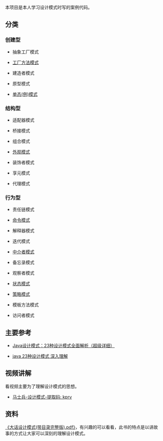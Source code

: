 本项目是本人学习设计模式时写的案例代码。

## 分类

### 创建型

- 抽象工厂模式

- [工厂方法模式](factory-method)

- 建造者模式

- 原型模式

- [单态(例)模式](single)

### 结构型

- 适配器模式

- 桥接模式

- 组合模式

- [外观模式](facade)

- 装饰者模式

- 享元模式

- 代理模式


### 行为型

- 责任链模式

- [命令模式](command)

- 解释器模式

- 迭代模式

- [中介者模式](mediator)

- 备忘录模式

- 观察者模式

- [状态模式](state)

- [策略模式](strategy)

- 模板方法模式

- 访问者模式

## 主要参考

- [Java设计模式：23种设计模式全面解析（超级详细）](http://c.biancheng.net/design_pattern/)

- [java 23种设计模式 深入理解](https://www.cnblogs.com/foryang/p/5849402.html)


## 视频讲解

看视频主要为了理解设计模式的思想。

- [马士兵-设计模式-提取码: kprv](https://pan.baidu.com/s/1KOhSj_ppx55luXXRewYyog)

## 资料

[《大话设计模式(带目录完整版).pdf》](https://pan.baidu.com/s/1U2crI04G2RZZCTINJvbdjw)，有兴趣的可以看看，此书的特点是以讲故事的方式让大家可以深刻的理解设计模式。